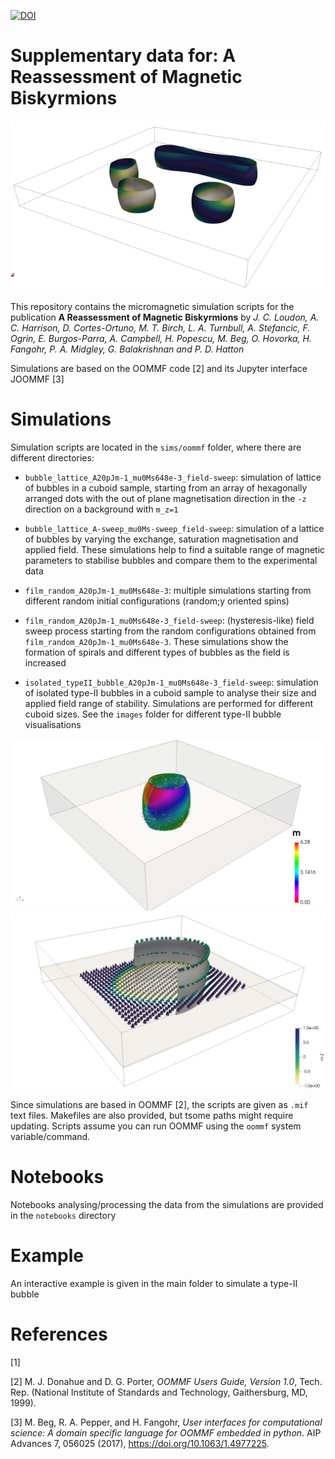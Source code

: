 [![DOI](https://zenodo.org/badge/DOI/10.5281/zenodo.1420447.svg)](https://doi.org/10.5281/zenodo.1420447)


# Supplementary data for: A Reassessment of Magnetic Biskyrmions

![](images/bubble_lattice.png)

This repository contains the micromagnetic simulation scripts for the publication **A Reassessment of Magnetic Biskyrmions** by *J. C. Loudon, A. C. Harrison, D. Cortes-Ortuno, M. T. Birch, L. A. Turnbull, A. Stefancic, F. Ogrin, E. Burgos-Parra, A. Campbell, H. Popescu, M. Beg, O. Hovorka, H. Fangohr, P. A. Midgley, G. Balakrishnan and P. D. Hatton*

Simulations are based on the OOMMF code [2] and its Jupyter interface JOOMMF [3]

# Simulations

Simulation scripts are located in the `sims/oommf` folder, where there are different directories:

- `bubble_lattice_A20pJm-1_mu0Ms648e-3_field-sweep`: simulation of lattice of bubbles in a cuboid sample, starting from an array of hexagonally arranged dots with the out of plane magnetisation direction in the `-z` direction on a background with `m_z=1`

- `bubble_lattice_A-sweep_mu0Ms-sweep_field-sweep`: simulation of a lattice of bubbles by varying the exchange, saturation magnetisation and applied field. These simulations help to find a suitable range of magnetic parameters to stabilise bubbles and compare them to the experimental data 

- `film_random_A20pJm-1_mu0Ms648e-3`: multiple simulations starting from different random initial configurations (random;y oriented spins)

- `film_random_A20pJm-1_mu0Ms648e-3_field-sweep`: (hysteresis-like) field sweep process starting from the random configurations obtained from `film_random_A20pJm-1_mu0Ms648e-3`. These simulations show the formation of spirals and different types of bubbles as the field is increased

- `isolated_typeII_bubble_A20pJm-1_mu0Ms648e-3_field-sweep`: simulation of isolated type-II bubbles in a cuboid sample to analyse their size and applied field range of stability. Simulations are performed for different cuboid sizes. See the `images` folder for different type-II bubble visualisations

![](images/bubble.png)
![](images/TYPEII_BUBBLE_OVERVIEW.png)

Since simulations are based in OOMMF [2], the scripts are given as `.mif` text files. Makefiles are also provided, but tsome paths might require updating. Scripts assume you can run OOMMF using the `oommf` system variable/command.

# Notebooks

Notebooks analysing/processing the data from the simulations are provided in the `notebooks` directory

# Example

An interactive example is given in the main folder to simulate a type-II bubble

# References

[1]

[2] M. J. Donahue and D. G. Porter, *OOMMF Users Guide, Version 1.0*, Tech. Rep. (National Institute of Standards and Technology, Gaithersburg, MD, 1999).

[3] M. Beg, R. A. Pepper, and H. Fangohr, *User interfaces for computational science: A domain specific language for OOMMF embedded in python*. AIP Advances 7, 056025 (2017), https://doi.org/10.1063/1.4977225.
